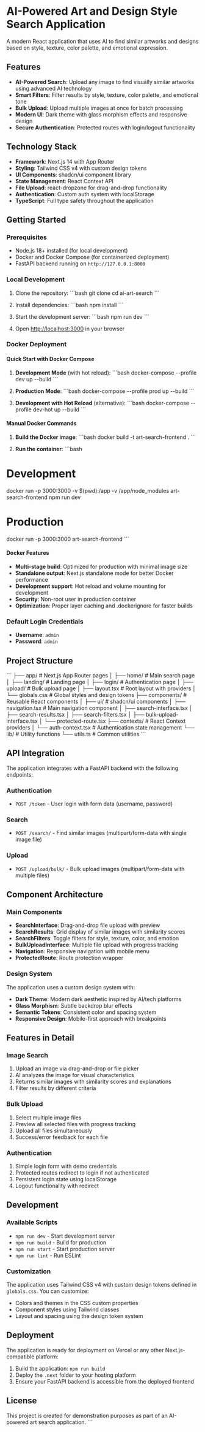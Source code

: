 # AI-Powered Art and Design Style Search Application

A modern React application that uses AI to find similar artworks and designs based on style, texture, color palette, and emotional expression.

## Features

- **AI-Powered Search**: Upload any image to find visually similar artworks using advanced AI technology
- **Smart Filters**: Filter results by style, texture, color palette, and emotional tone
- **Bulk Upload**: Upload multiple images at once for batch processing
- **Modern UI**: Dark theme with glass morphism effects and responsive design
- **Secure Authentication**: Protected routes with login/logout functionality

## Technology Stack

- **Framework**: Next.js 14 with App Router
- **Styling**: Tailwind CSS v4 with custom design tokens
- **UI Components**: shadcn/ui component library
- **State Management**: React Context API
- **File Upload**: react-dropzone for drag-and-drop functionality
- **Authentication**: Custom auth system with localStorage
- **TypeScript**: Full type safety throughout the application

## Getting Started

### Prerequisites

- Node.js 18+ installed (for local development)
- Docker and Docker Compose (for containerized deployment)
- FastAPI backend running on `http://127.0.0.1:8000`

### Local Development

1. Clone the repository:
\`\`\`bash
git clone <repository-url>
cd ai-art-search
\`\`\`

2. Install dependencies:
\`\`\`bash
npm install
\`\`\`

3. Start the development server:
\`\`\`bash
npm run dev
\`\`\`

4. Open [http://localhost:3000](http://localhost:3000) in your browser

### Docker Deployment

#### Quick Start with Docker Compose

1. **Development Mode** (with hot reload):
\`\`\`bash
docker-compose --profile dev up --build
\`\`\`

2. **Production Mode**:
\`\`\`bash
docker-compose --profile prod up --build
\`\`\`

3. **Development with Hot Reload** (alternative):
\`\`\`bash
docker-compose --profile dev-hot up --build
\`\`\`

#### Manual Docker Commands

1. **Build the Docker image**:
\`\`\`bash
docker build -t art-search-frontend .
\`\`\`

2. **Run the container**:
\`\`\`bash
# Development
docker run -p 3000:3000 -v $(pwd):/app -v /app/node_modules art-search-frontend npm run dev

# Production
docker run -p 3000:3000 art-search-frontend
\`\`\`

#### Docker Features

- **Multi-stage build**: Optimized for production with minimal image size
- **Standalone output**: Next.js standalone mode for better Docker performance
- **Development support**: Hot reload and volume mounting for development
- **Security**: Non-root user in production container
- **Optimization**: Proper layer caching and .dockerignore for faster builds

### Default Login Credentials

- **Username**: `admin`
- **Password**: `admin`

## Project Structure

\`\`\`
├── app/                    # Next.js App Router pages
│   ├── home/              # Main search page
│   ├── landing/           # Landing page
│   ├── login/             # Authentication page
│   ├── upload/            # Bulk upload page
│   ├── layout.tsx         # Root layout with providers
│   └── globals.css        # Global styles and design tokens
├── components/            # Reusable React components
│   ├── ui/               # shadcn/ui components
│   ├── navigation.tsx    # Main navigation component
│   ├── search-interface.tsx
│   ├── search-results.tsx
│   ├── search-filters.tsx
│   ├── bulk-upload-interface.tsx
│   └── protected-route.tsx
├── contexts/             # React Context providers
│   └── auth-context.tsx  # Authentication state management
└── lib/                  # Utility functions
    └── utils.ts          # Common utilities
\`\`\`

## API Integration

The application integrates with a FastAPI backend with the following endpoints:

### Authentication
- `POST /token` - User login with form data (username, password)

### Search
- `POST /search/` - Find similar images (multipart/form-data with single image file)

### Upload
- `POST /upload/bulk/` - Bulk upload images (multipart/form-data with multiple files)

## Component Architecture

### Main Components

- **SearchInterface**: Drag-and-drop file upload with preview
- **SearchResults**: Grid display of similar images with similarity scores
- **SearchFilters**: Toggle filters for style, texture, color, and emotion
- **BulkUploadInterface**: Multiple file upload with progress tracking
- **Navigation**: Responsive navigation with mobile menu
- **ProtectedRoute**: Route protection wrapper

### Design System

The application uses a custom design system with:
- **Dark Theme**: Modern dark aesthetic inspired by AI/tech platforms
- **Glass Morphism**: Subtle backdrop blur effects
- **Semantic Tokens**: Consistent color and spacing system
- **Responsive Design**: Mobile-first approach with breakpoints

## Features in Detail

### Image Search
1. Upload an image via drag-and-drop or file picker
2. AI analyzes the image for visual characteristics
3. Returns similar images with similarity scores and explanations
4. Filter results by different criteria

### Bulk Upload
1. Select multiple image files
2. Preview all selected files with progress tracking
3. Upload all files simultaneously
4. Success/error feedback for each file

### Authentication
1. Simple login form with demo credentials
2. Protected routes redirect to login if not authenticated
3. Persistent login state using localStorage
4. Logout functionality with redirect

## Development

### Available Scripts

- `npm run dev` - Start development server
- `npm run build` - Build for production
- `npm run start` - Start production server
- `npm run lint` - Run ESLint

### Customization

The application uses Tailwind CSS v4 with custom design tokens defined in `globals.css`. You can customize:

- Colors and themes in the CSS custom properties
- Component styles using Tailwind classes
- Layout and spacing using the design token system

## Deployment

The application is ready for deployment on Vercel or any other Next.js-compatible platform:

1. Build the application: `npm run build`
2. Deploy the `.next` folder to your hosting platform
3. Ensure your FastAPI backend is accessible from the deployed frontend

## License

This project is created for demonstration purposes as part of an AI-powered art search application.
\`\`\`

```json file="" isHidden
